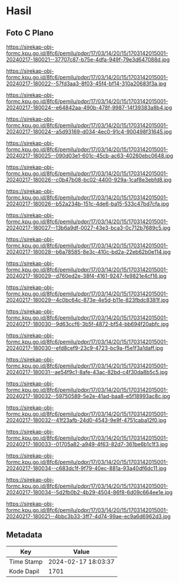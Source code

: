 # Hasil

## Foto C Plano

https://sirekap-obj-formc.kpu.go.id/8fc6/pemilu/pdpr/17/03/14/20/15/1703142015001-20240217-180021--37707c87-b75e-4dfa-949f-79e3d647088d.jpg

https://sirekap-obj-formc.kpu.go.id/8fc6/pemilu/pdpr/17/03/14/20/15/1703142015001-20240217-180022--57fd3aa3-8f03-45f4-bf14-310a20683f3a.jpg

https://sirekap-obj-formc.kpu.go.id/8fc6/pemilu/pdpr/17/03/14/20/15/1703142015001-20240217-180024--e64842aa-490b-478f-9987-14f39383a8b4.jpg

https://sirekap-obj-formc.kpu.go.id/8fc6/pemilu/pdpr/17/03/14/20/15/1703142015001-20240217-180024--a5d93169-d034-4ec0-91c4-900498f31645.jpg

https://sirekap-obj-formc.kpu.go.id/8fc6/pemilu/pdpr/17/03/14/20/15/1703142015001-20240217-180025--090d03e1-601c-45cb-ac63-40260ebc0648.jpg

https://sirekap-obj-formc.kpu.go.id/8fc6/pemilu/pdpr/17/03/14/20/15/1703142015001-20240217-180026--c0b47b08-bc02-4400-929a-1caf8e3ebfd8.jpg

https://sirekap-obj-formc.kpu.go.id/8fc6/pemilu/pdpr/17/03/14/20/15/1703142015001-20240217-180026--b52a234b-151c-4de6-ba15-533c47bd7cfa.jpg

https://sirekap-obj-formc.kpu.go.id/8fc6/pemilu/pdpr/17/03/14/20/15/1703142015001-20240217-180027--13b6a9df-0027-43e3-bca3-0c712b7689c5.jpg

https://sirekap-obj-formc.kpu.go.id/8fc6/pemilu/pdpr/17/03/14/20/15/1703142015001-20240217-180028--b6a78585-8e3c-410c-bd2a-22eb62b0e114.jpg

https://sirekap-obj-formc.kpu.go.id/8fc6/pemilu/pdpr/17/03/14/20/15/1703142015001-20240217-180029--d760ed2e-38f4-4161-9247-fe9821e4cf16.jpg

https://sirekap-obj-formc.kpu.go.id/8fc6/pemilu/pdpr/17/03/14/20/15/1703142015001-20240217-180029--4c0bc64c-873e-4e5d-b11e-823fbdc8381f.jpg

https://sirekap-obj-formc.kpu.go.id/8fc6/pemilu/pdpr/17/03/14/20/15/1703142015001-20240217-180030--9d63ccf6-3b5f-4872-bf54-bb694f20abfc.jpg

https://sirekap-obj-formc.kpu.go.id/8fc6/pemilu/pdpr/17/03/14/20/15/1703142015001-20240217-180030--efd8cef9-23c9-4723-bc9a-f5e1f3a1daff.jpg

https://sirekap-obj-formc.kpu.go.id/8fc6/pemilu/pdpr/17/03/14/20/15/1703142015001-20240217-180031--ae54f9c1-8afe-43ac-82bd-c4f30da8b5c5.jpg

https://sirekap-obj-formc.kpu.go.id/8fc6/pemilu/pdpr/17/03/14/20/15/1703142015001-20240217-180032--59750589-5e2e-41ad-baa8-e5f18993ac8c.jpg

https://sirekap-obj-formc.kpu.go.id/8fc6/pemilu/pdpr/17/03/14/20/15/1703142015001-20240217-180032--41f23afb-24d0-4543-9e9f-4751caba12f0.jpg

https://sirekap-obj-formc.kpu.go.id/8fc6/pemilu/pdpr/17/03/14/20/15/1703142015001-20240217-180033--01705a82-a949-4f63-82d7-361be6b1c1f3.jpg

https://sirekap-obj-formc.kpu.go.id/8fc6/pemilu/pdpr/17/03/14/20/15/1703142015001-20240217-180034--c683dc1f-9f79-40ec-881a-93a40df6dc11.jpg

https://sirekap-obj-formc.kpu.go.id/8fc6/pemilu/pdpr/17/03/14/20/15/1703142015001-20240217-180034--5d2fb0b2-4b29-4504-86f8-6d09c664ee1e.jpg

https://sirekap-obj-formc.kpu.go.id/8fc6/pemilu/pdpr/17/03/14/20/15/1703142015001-20240217-180021--4bbc3b33-3ff7-4d74-99ae-ec9a6d6962d3.jpg


## Metadata

| Key        | Value               |
| ---------- | ------------------- |
| Time Stamp | 2024-02-17 18:03:37 |
| Kode Dapil | 1701                |



